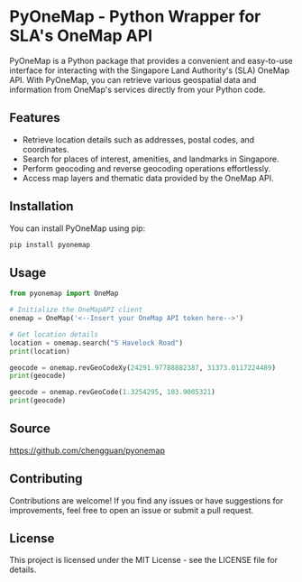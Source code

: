 # PyOneMap - Python Wrapper for SLA's OneMap API

PyOneMap is a Python package that provides a convenient and easy-to-use interface for interacting with the Singapore Land Authority's (SLA) OneMap API. With PyOneMap, you can retrieve various geospatial data and information from OneMap's services directly from your Python code.

## Features

- Retrieve location details such as addresses, postal codes, and coordinates.
- Search for places of interest, amenities, and landmarks in Singapore.
- Perform geocoding and reverse geocoding operations effortlessly.
- Access map layers and thematic data provided by the OneMap API.

## Installation

You can install PyOneMap using pip:

```bash
pip install pyonemap
```

## Usage

```python
from pyonemap import OneMap

# Initialize the OneMapAPI client
onemap = OneMap('<--Insert your OneMap API token here-->')

# Get location details
location = onemap.search("5 Havelock Road")
print(location)

geocode = onemap.revGeoCodeXy(24291.97788882387, 31373.0117224489)
print(geocode)

geocode = onemap.revGeoCode(1.3254295, 103.9005321)
print(geocode)

```

## Source
https://github.com/chengguan/pyonemap

## Contributing
Contributions are welcome! If you find any issues or have suggestions for improvements, feel free to open an issue or submit a pull request.

## License
This project is licensed under the MIT License - see the LICENSE file for details.
